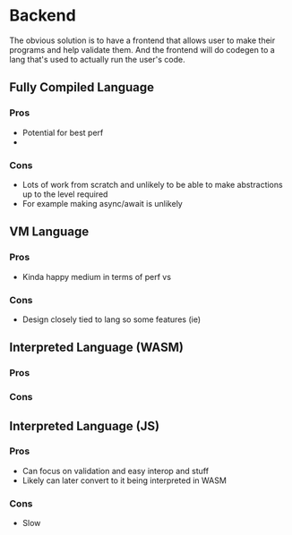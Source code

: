 # Backend
The obvious solution is to have a frontend that allows user to make their programs and help validate them. And the frontend will do codegen to a lang that's used to actually run the user's code.



## Fully Compiled Language

### Pros
- Potential for best perf
-

### Cons
- Lots of work from scratch and unlikely to be able to make abstractions up to the level required
- For example making async/await is unlikely

## VM Language

### Pros
- Kinda happy medium in terms of perf vs

### Cons
- Design closely tied to lang so some features (ie)

## Interpreted Language (WASM)

### Pros

### Cons


## Interpreted Language (JS)

### Pros
- Can focus on validation and easy interop and stuff
- Likely can later convert to it being interpreted in WASM

### Cons
- Slow